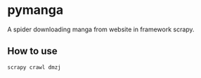 # pymanga

A spider downloading manga from website in framework scrapy.
## How to use

```bat
scrapy crawl dmzj
```